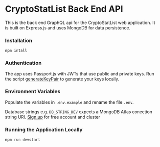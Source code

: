 # CryptoStatList Back End API

This is the back end GraphQL api for the CryptoStatList web application. It is built on Express.js and uses MongoDB for data persistence.

### Installation

`npm intall`

### Authentication

The app uses Passport.js with JWTs that use public and private keys. Run the script [generateKeyPair](/generateKeyPair.js) to generate your keys locally.

### Environment Variables

Populate the variables in `.env.example` and rename the file `.env`.

Database strings e.g. `DB_STRING_DEV` expects a MongoDB Atlas conection string URI. [Sign up](https://www.mongodb.com/atlas/database) for free account and cluster

### Running the Application Locally

`npm run devstart`

